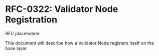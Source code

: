 # RFC-0322: Validator Node Registration
RFC placeholder.

This document will describe how a Validator Node registers itself on the base layer.